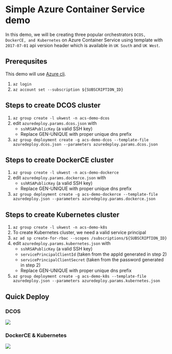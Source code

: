 # Simple Azure Container Service demo
In this demo, we will be creating three popular orchestrators `DCOS, DockerCE, and Kubernetes` on Azure Container Service using template with `2017-07-01` api version header which is available in `UK South` and `UK West`.

## Prerequsites
This demo will use [Azure cli](https://github.com/Azure/azure-cli).
1. `az login`
2. `az account set --subscription ${SUBSCRIPTION_ID}`

## Steps to create DCOS cluster
1. `az group create -l ukwest -n acs-demo-dcos`
2. edit `azuredeploy.params.dcos.json` with 
   - `sshRSAPublicKey` (a valid SSH key)
   - Replace GEN-UNIQUE with proper unique dns prefix
3. `az group deployment create -g acs-demo-dcos --template-file azuredeploy.dcos.json --parameters azuredeploy.params.dcos.json`

## Steps to create DockerCE cluster
1. `az group create -l ukwest -n acs-demo-dockerce`
2. edit `azuredeploy.params.dockerce.json` with 
   - `sshRSAPublicKey` (a valid SSH key)
   - Replace GEN-UNIQUE with proper unique dns prefix
3. `az group deployment create -g acs-demo-dockerce --template-file azuredeploy.json --parameters azuredeploy.params.dockerce.json`

## Steps to create Kubernetes cluster
1. `az group create -l ukwest -n acs-demo-k8s`
2. To create Kubernetes cluster, we need a valid service principal
3. `az ad sp create-for-rbac --scopes /subscriptions/${SUBSCRIPTION_ID}`
4. edit `azuredeploy.params.kubernetes.json` with 
   - `sshRSAPublicKey` (a valid SSH key)
   - `servicePrincipalClientId` (taken from the appId generated in step 2)
   - `servicePrincipalClientSecret` (taken from the password generated in step 2)
   - Replace GEN-UNIQUE with proper unique dns prefix
5. `az group deployment create -g acs-demo-k8s --template-file azuredeploy.json --parameters azuredeploy.params.kubernetes.json`

## Quick Deploy
### DCOS
<a href="https://portal.azure.com/#create/Microsoft.Template/uri/https%3A%2F%2Fraw.githubusercontent.com%2FAzure%2Facs%2Fmaster%2Fdocs%2FSimple%2Fazuredeploy.dcos.json" target="_blank">
    <img src="http://azuredeploy.net/deploybutton.png"/>
</a>

### DockerCE & Kubernetes
<a href="https://portal.azure.com/#create/Microsoft.Template/uri/https%3A%2F%2Fraw.githubusercontent.com%2FAzure%2Facs%2Fmaster%2Fdocs%2FSimple%2Fazuredeploy.json" target="_blank">
    <img src="http://azuredeploy.net/deploybutton.png"/>
</a>

